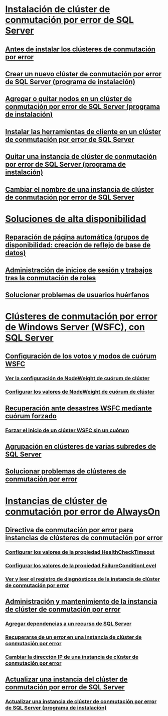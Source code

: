 # [Instalación de clúster de conmutación por error de SQL Server](install/sql-server-failover-cluster-installation.md)  
## [Antes de instalar los clústeres de conmutación por error](install/before-installing-failover-clustering.md)  
## [Crear un nuevo clúster de conmutación por error de SQL Server (programa de instalación)](install/create-a-new-sql-server-failover-cluster-setup.md)  
## [Agregar o quitar nodos en un clúster de conmutación por error de SQL Server (programa de instalación)](install/add-or-remove-nodes-in-a-sql-server-failover-cluster-setup.md)  
## [Instalar las herramientas de cliente en un clúster de conmutación por error de SQL Server](install/install-client-tools-on-a-sql-server-failover-cluster.md)  
## [Quitar una instancia de clúster de conmutación por error de SQL Server (programa de instalación)](install/remove-a-sql-server-failover-cluster-instance-setup.md)  
## [Cambiar el nombre de una instancia de clúster de conmutación por error de SQL Server](install/rename-a-sql-server-failover-cluster-instance.md)  

# [Soluciones de alta disponibilidad](high-availability-solutions-sql-server.md)  
## [Reparación de página automática (grupos de disponibilidad: creación de reflejo de base de datos)](automatic-page-repair-availability-groups-database-mirroring.md)  
## [Administración de inicios de sesión y trabajos tras la conmutación de roles](management-of-logins-and-jobs-after-role-switching-sql-server.md)  
## [Solucionar problemas de usuarios huérfanos](troubleshoot-orphaned-users-sql-server.md)  

# [Clústeres de conmutación por error de Windows Server (WSFC), con SQL Server](windows/windows-server-failover-clustering-wsfc-with-sql-server.md)  
## [Configuración de los votos y modos de cuórum WSFC](windows/wsfc-quorum-modes-and-voting-configuration-sql-server.md)  
### [Ver la configuración de NodeWeight de cuórum de clúster](windows/view-cluster-quorum-nodeweight-settings.md)  
### [Configurar los valores de NodeWeight de cuórum de clúster](windows/configure-cluster-quorum-nodeweight-settings.md)  
## [Recuperación ante desastres WSFC mediante cuórum forzado](windows/wsfc-disaster-recovery-through-forced-quorum-sql-server.md)  
### [Forzar el inicio de un clúster WSFC sin un cuórum](windows/force-a-wsfc-cluster-to-start-without-a-quorum.md)  
## [Agrupación en clústeres de varias subredes de SQL Server](windows/sql-server-multi-subnet-clustering-sql-server.md)  
## [Solucionar problemas de clústeres de conmutación por error](windows/failover-cluster-troubleshooting.md)  

# [Instancias de clúster de conmutación por error de AlwaysOn](windows/always-on-failover-cluster-instances-sql-server.md)  
## [Directiva de conmutación por error para instancias de clústeres de conmutación por error](windows/failover-policy-for-failover-cluster-instances.md)  
### [Configurar los valores de la propiedad HealthCheckTimeout](windows/configure-healthchecktimeout-property-settings.md)  
### [Configurar los valores de la propiedad FailureConditionLevel](windows/configure-failureconditionlevel-property-settings.md)  
### [Ver y leer el registro de diagnósticos de la instancia de clúster de conmutación por error](windows/view-and-read-failover-cluster-instance-diagnostics-log.md)  
## [Administración y mantenimiento de la instancia de clúster de conmutación por error](windows/failover-cluster-instance-administration-and-maintenance.md)  
### [Agregar dependencias a un recurso de SQL Server](windows/add-dependencies-to-a-sql-server-resource.md)  
### [Recuperarse de un error en una instancia de clúster de conmutación por error](windows/recover-from-failover-cluster-instance-failure.md)  
### [Cambiar la dirección IP de una instancia de clúster de conmutación por error](windows/change-the-ip-address-of-a-failover-cluster-instance.md)  
## [Actualizar una instancia del clúster de conmutación por error de SQL Server](windows/upgrade-a-sql-server-failover-cluster-instance.md)  
### [Actualizar una instancia de clúster de conmutación por error de SQL Server (programa de instalación)](windows/upgrade-a-sql-server-failover-cluster-instance-setup.md)  